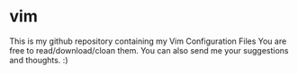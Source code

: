 # vim
This is my github repository containing my Vim Configuration Files
You are free to read/download/cloan them.
You can also send me your suggestions and thoughts.
:)
